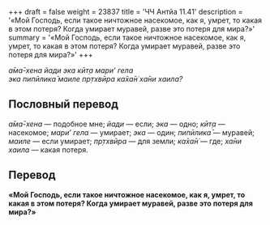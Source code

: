 +++
draft = false
weight = 23837
title = 'ЧЧ Антйа 11.41'
description = '«Мой Господь, если такое ничтожное насекомое, как я, умрет, то какая в этом потеря? Когда умирает муравей, разве это потеря для мира?»'
summary = '«Мой Господь, если такое ничтожное насекомое, как я, умрет, то какая в этом потеря? Когда умирает муравей, разве это потеря для мира?»'
+++

_а̄ма̄-хена йади эка кӣт̣а мари’ гела  
эка пипӣлика̄ маиле пр̣тхвӣра ка̄ха̄н̇ ха̄ни хаила?_

## Пословный перевод

_а̄ма̄_\-_хена_ — подобное мне; _йади_ — если; _эка_ — одно; _кӣт̣а_ — насекомое; _мари’_ _гела_ — умирает; _эка_ — один; _пипӣлика̄_ — муравей; _маиле_ — если умирает; _пр̣тхвӣра_ — для земли; _ка̄ха̄н̇_ — где; _ха̄ни_ _хаила_ — какая потеря.

## Перевод

**«Мой Господь, если такое ничтожное насекомое, как я, умрет, то какая в этом потеря? Когда умирает муравей, разве это потеря для мира?»**
